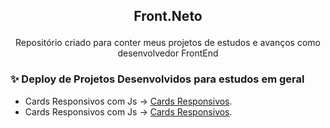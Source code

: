 ## <p align="center">Front.Neto</p>

<p align="center">
Repositório criado para conter meus projetos de estudos e avanços como desenvolvedor FrontEnd


### ✨ Deploy de Projetos Desenvolvidos para estudos em geral
  - Cards Responsivos com Js -> [Cards Responsivos](https://cards-rho-tawny.vercel.app/).
  - Cards Responsivos com Js -> [Cards Responsivos](https://cards-rho-tawny.vercel.app/).
